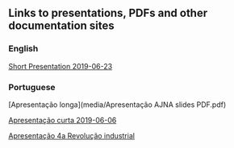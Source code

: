 ## Links to presentations, PDFs and other documentation sites


### English
[Short Presentation 2019-06-23](media/Presentation201906.odp)

### Portuguese
[Apresentação longa](media/Apresentação AJNA slides PDF.pdf)

[Apresentação curta 2019-06-06](media/Apresentacao201904(Gerencial).odp)

[Apresentação 4a Revolução industrial](media/4RevolucaoIndustrial_versaomaiscurta.odp)



